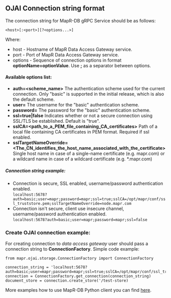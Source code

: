 ## OJAI Connection string format

The connection string for MapR-DB gRPC Service should be as follows:

`<host>[:<port>][?<options...>]`

Where:
 * host - Hostname of MapR Data Access Gateway service.
 * port - Port of MapR Data Access Gateway service.
 * options - Sequence of connection options in format **optionName=optionValue**. Use **;** as a separator between options.
 
 
#### Available options list:
* **auth=<scheme_name>**
The authentication scheme used for the current connection. Only "basic" is supported in the initial release, which is also the default scheme.
* **user=<username>**
The username for the "basic" authentication scheme.
* **password=<password>**
The password for the "basic" authentication scheme.
* **ssl=true|false**
Indicates whether or not a secure connection using SSL/TLS be established. Default is "true". 
* **sslCA=<path_to_a_PEM_file_containing_CA_certificates>**
Path of a local file containing CA certificates in PEM format. Required if ssl enabled.
* **sslTargetNameOverride=<The_CN_identifies_the_host_name_associated_with_the_certificate>**
Single host name in case of a single-name certificate (e.g. mapr.com) or a wildcard name in case of a wildcard certificate (e.g. *.mapr.com)


##### Connection string example:
* Connection is secure, SSL enabled, username/password authentication enabled.    
    ```localhost:5678?auth=basic;user=mapr;password=mapr;ssl=true;sslCA=/opt/mapr/conf/ssl_truststore.pem;sslTargetNameOverride=node.mapr.com```
* Connection isn't secure, client use insecure channel, username/password authentication enabled.    
    ```localhost:5678?auth=basic;user=mapr;password=mapr;ssl=false```


### Create OJAI connection example:

For creating connection to _data access gateway_ user should pass a connection string to **ConnectionFactory**. 
Simple code example:

```
from mapr.ojai.storage.ConnectionFactory import ConnectionFactory

connection_string = 'localhost:5678?auth=basic;user=mapr;password=mapr;ssl=true;sslCA=/opt/mapr/conf/ssl_truststore.pem;sslTargetNameOverride=node.mapr.com'
connection = ConnectionFactory.get_connection(connection_string)
document_store = connection.create_store('/test-store)
```

More examples how to use MapR-DB Python client you can find [here](https://github.com/mapr-demos/ojai-examples/tree/master/python).